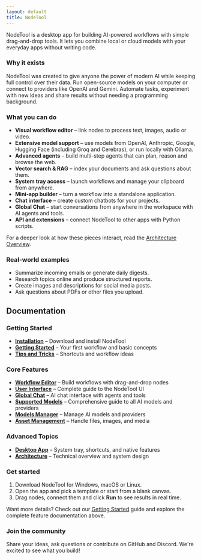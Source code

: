 ```yaml
---
layout: default
title: NodeTool
---
```


NodeTool is a desktop app for building AI-powered workflows with simple drag-and-drop tools. It lets you combine local or cloud models with your everyday apps without writing code.

### Why it exists

NodeTool was created to give anyone the power of modern AI while keeping full control over their data. Run open-source models on your computer or connect to providers like OpenAI and Gemini. Automate tasks, experiment with new ideas and share results without needing a programming background.

### What you can do

- **Visual workflow editor** – link nodes to process text, images, audio or video.
- **Extensive model support** – use models from OpenAI, Anthropic, Google, Hugging Face (including Groq and Cerebras), or run locally with Ollama.
- **Advanced agents** – build multi-step agents that can plan, reason and browse the web.
- **Vector search & RAG** – index your documents and ask questions about them.
- **System tray access** – launch workflows and manage your clipboard from anywhere.
- **Mini‑app builder** – turn a workflow into a standalone application.
- **Chat interface** – create custom chatbots for your projects.
- **Global Chat** – start conversations from anywhere in the workspace with AI agents and tools.
- **API and extensions** – connect NodeTool to other apps with Python scripts.

For a deeper look at how these pieces interact, read the
[Architecture Overview](architecture.md).

### Real-world examples

- Summarize incoming emails or generate daily digests.
- Research topics online and produce structured reports.
- Create images and descriptions for social media posts.
- Ask questions about PDFs or other files you upload.

## Documentation

### Getting Started
- **[Installation](installation.md)** – Download and install NodeTool
- **[Getting Started](getting-started.md)** – Your first workflow and basic concepts
- **[Tips and Tricks](tips-and-tricks.md)** – Shortcuts and workflow ideas

### Core Features
- **[Workflow Editor](workflow-editor.md)** – Build workflows with drag-and-drop nodes
- **[User Interface](user-interface.md)** – Complete guide to the NodeTool UI
- **[Global Chat](global-chat.md)** – AI chat interface with agents and tools
- **[Supported Models](models.md)** – Comprehensive guide to all AI models and providers
- **[Models Manager](models-manager.md)** – Manage AI models and providers
- **[Asset Management](asset-management.md)** – Handle files, images, and media

### Advanced Topics
- **[Desktop App](desktop-app.md)** – System tray, shortcuts, and native features
- **[Architecture](architecture.md)** – Technical overview and system design

### Get started

1. Download NodeTool for Windows, macOS or Linux.
2. Open the app and pick a template or start from a blank canvas.
3. Drag nodes, connect them and click **Run** to see results in real time.

Want more details? Check out our [Getting Started](getting-started.md) guide and explore the complete feature documentation above.

### Join the community

Share your ideas, ask questions or contribute on GitHub and Discord. We're excited to see what you build!
